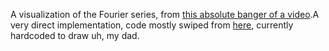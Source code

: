 A visualization of the Fourier series, from [this absolute banger of a video](https://www.youtube.com/watch?v=spUNpyF58BY).A very direct implementation, code mostly swiped from [here](https://www.tomesoftware.com/labs/using-fourier-series-draw-svg-images/), currently hardcoded to draw uh, my dad. 